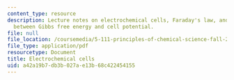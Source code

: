 ```yaml
---
content_type: resource
description: Lecture notes on electrochemical cells, Faraday's law, and the relationship
  between Gibbs free energy and cell potential.
file: null
file_location: /coursemedia/5-111-principles-of-chemical-science-fall-2008/a42a19b7db3b027ae13b68c422454155_lecnotes25.pdf
file_type: application/pdf
resourcetype: Document
title: Electrochemical cells
uid: a42a19b7-db3b-027a-e13b-68c422454155
---
```

